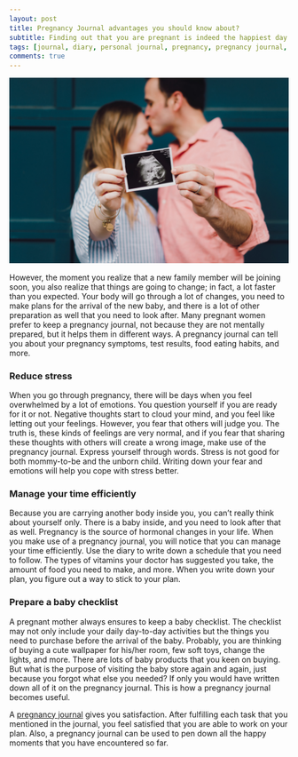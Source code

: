 ```yaml
---
layout: post
title: Pregnancy Journal advantages you should know about?
subtitle: Finding out that you are pregnant is indeed the happiest day of your life.
tags: [journal, diary, personal journal, pregnancy, pregnancy journal, online journal, online diary, writing, writing community]
comments: true
---
```


![Pregnancy Journal advantages you should know about?](/img/post/pregnancy-journal-advantages-you-should-know-about.jpg)

However, the moment you realize that a new family member will be joining soon, you also realize that things are going to change; in fact, a lot faster than you expected. Your body will go through a lot of changes, you need to make plans for the arrival of the new baby, and there is a lot of other preparation as well that you need to look after. Many pregnant women prefer to keep a pregnancy journal, not because they are not mentally prepared, but it helps them in different ways. A pregnancy journal can tell you about your pregnancy symptoms, test results, food eating habits, and more.

<h3>Reduce stress</h3>
When you go through pregnancy, there will be days when you feel overwhelmed by a lot of emotions. You question yourself if you are ready for it or not. Negative thoughts start to cloud your mind, and you feel like letting out your feelings. However, you fear that others will judge you. The truth is, these kinds of feelings are very normal, and if you fear that sharing these thoughts with others will create a wrong image, make use of the pregnancy journal. Express yourself through words. Stress is not good for both mommy-to-be and the unborn child. Writing down your fear and emotions will help you cope with stress better.

<h3>Manage your time efficiently</h3>
Because you are carrying another body inside you, you can’t really think about yourself only. There is a baby inside, and you need to look after that as well. Pregnancy is the source of hormonal changes in your life. When you make use of a pregnancy journal, you will notice that you can manage your time efficiently. Use the diary to write down a schedule that you need to follow. The types of vitamins your doctor has suggested you take, the amount of food you need to make, and more. When you write down your plan, you figure out a way to stick to your plan.

<h3>Prepare a baby checklist</h3>
A pregnant mother always ensures to keep a baby checklist. The checklist may not only include your daily day-to-day activities but the things you need to purchase before the arrival of the baby. Probably, you are thinking of buying a cute wallpaper for his/her room, few soft toys, change the lights, and more. There are lots of baby products that you keen on buying. But what is the purpose of visiting the baby store again and again, just because you forgot what else you needed? If only you would have written down all of it on the pregnancy journal. This is how a pregnancy journal becomes useful.

A <a href="https://www.goodnightjournal.com/journal/pregnancy-journal" target="_blank">pregnancy journal</a> gives you satisfaction. After fulfilling each task that you mentioned in the journal, you feel satisfied that you are able to work on your plan. Also, a pregnancy journal can be used to pen down all the happy moments that you have encountered so far.